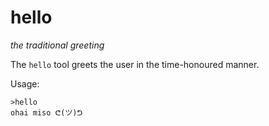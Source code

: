 # hello
*the traditional greeting*

The `hello` tool greets the user in the time-honoured manner.

Usage:

    >hello
    ohai miso ᕦ(ツ)ᕤ